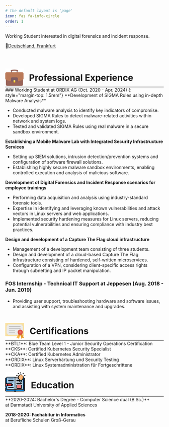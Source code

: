 ```yaml
---
# the default layout is 'page'
icon: fas fa-info-circle
order: 1
---
```


Working Student interested in digital forensics and incident response.

📌[Deutschland, Frankfurt](https://goo.gl/maps/vb971rN6Ncbx8Fkc6)

<!-- Professional Experience -->
<div style="display: flex; align-items: center; margin-top: 4rem; margin-bottom: 0;">
  <img src="/assets/img/about-work.png" alt="edu" style="height: 58px;">
  <h1 style="margin-left: 1.1rem; margin-top: 0; margin-bottom: 0;">Professional Experience</h1>
</div>
<hr style="margin: 0;">
### Working Student at ORDIX AG (Oct. 2020 - Apr. 2024)
{: style="margin-top: 1.5rem"}
**Development of SIGMA Rules using in-depth Malware Analysis**

- Conducted malware analysis to identify key indicators of compromise.
- Developed SIGMA Rules to detect malware-related activities within network and system logs.
- Tested and validated SIGMA Rules using real malware in a secure sandbox environment.

**Establishing a Mobile Malware Lab with Integrated Security Infrastructure Services**

- Setting up SIEM solutions, intrusion detection/prevention systems and configuration of software firewall solutions.
- Establishing highly secure malware sandbox environments, enabling controlled execution and analysis of malicious software.

**Development of Digital Forensics and Incident Response scenarios for employee trainings**

- Performing data acquisition and analysis using industry-standard forensic tools.
- Expertise in identifying and leveraging known vulnerabilities and attack vectors in Linux servers and web applications.
- Implemented security hardening measures for Linux servers, reducing potential vulnerabilities and ensuring compliance with industry best practices.

**Design and development of a Capture The Flag cloud infrastructure**

- Management of a development team consisting of three students.
- Design and development of a cloud-based Capture The Flag infrastructure consisting of hardened, self-written microservices.
- Configuration of a VPN, considering client-specific access rights through subnetting and IP packet manipulation.

### FOS Internship - Technical IT Support at Jeppesen (Aug. 2018 - Jun. 2019)

- Providing user support, troubleshooting hardware and software issues, and assisting with system maintenance and upgrades.
  &nbsp;
  &nbsp;

<!-- Certifications -->
<div style="display: flex; align-items: center; margin-top: 2.5rem; margin-bottom: 0;">
  <img src="/assets/img/about-diploma.png" alt="edu" style="height: 60px;">
  <h1 style="margin-left: 1.1rem; margin-top: 0; margin-bottom: 0;" credit="Certificate icons created by photo3idea_studio - Flaticon">Certifications</h1>
</div>
<hr style="margin: 0;">
**BTL1**: Blue Team Level 1 - Junior Security Operations Certification<br>
**CKS**: Certified Kubernetes Security Specialist<br>
**CKA**: Certified Kubernetes Administrator<br>
**ORDIX**: Linux Serverhärtung und Security Testing<br>
**ORDIX**: Linux Systemadministration für Fortgeschrittene

<!-- Education -->
<div style="display: flex; align-items: center;">
  <img src="/assets/img/about-study.png" alt="edu" style="height: 64px;">
  <h1 style="margin-left: 1.1rem">Education</h1>
</div>
<hr style="margin: 0;">
**2020-2024: Bachelor's Degree - Computer Science dual (B.Sc.)**<br>
at Darmstadt University of Applied Sciences

**2018-2020: Fachabitur in Informatics**<br>
at Berufliche Schulen Groß-Gerau
